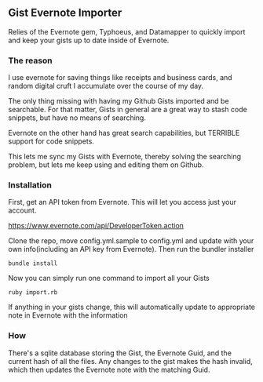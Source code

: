 ## Gist Evernote Importer

Relies of the Evernote gem, Typhoeus, and Datamapper to quickly import and
keep your gists up to date inside of Evernote.

### The reason

I use evernote for saving things like receipts and business cards, and random
digital cruft I accumulate over the course of my day.

The only thing missing with having my Github Gists imported and be searchable.
For that matter, Gists in general are a great way to stash code snippets, but
have no means of searching.

Evernote on the other hand has great search capabilities, but TERRIBLE support
for code snippets.

This lets me sync my Gists with Evernote, thereby solving the searching problem,
but lets me keep using and editing them on Github.

### Installation

First, get an API token from Evernote. This will let you access just your account.

https://www.evernote.com/api/DeveloperToken.action

Clone the repo, move config.yml.sample to config.yml and update with your
own info(including an API key from Evernote). Then run the bundler installer

    bundle install

Now you can simply run one command to import all your Gists

    ruby import.rb

If anything in your gists change, this will automatically update to appropriate
note in Evernote with the information

### How

There's a sqlite database storing the Gist, the Evernote Guid, and the current
hash of all the files. Any changes to the gist makes the hash invalid, which
then updates the Evernote note with the matching Guid.
